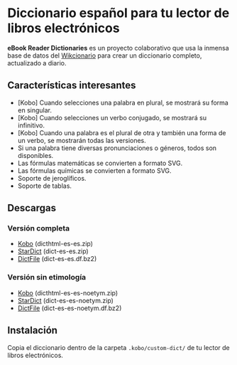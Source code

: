 # Diccionario español para tu lector de libros electrónicos

**eBook Reader Dictionaries** es un proyecto colaborativo que usa la inmensa base de datos del [Wikcionario](https://es.wiktionary.org/) para crear un diccionario completo, actualizado a diario.

## Características interesantes

- [Kobo] Cuando selecciones una palabra en plural, se mostrará su forma en singular.
- [Kobo] Cuando selecciones un verbo conjugado, se mostrará su infinitivo.
- [Kobo] Cuando una palabra es el plural de otra y también una forma de un verbo, se mostrarán todas las versiones.
- Si una palabra tiene diversas pronunciaciones o géneros, todos son disponibles.
- Las fórmulas matemáticas se convierten a formato SVG.
- Las fórmulas químicas se convierten a formato SVG.
- Soporte de jeroglíficos.
- Soporte de tablas.

## Descargas

### Versión completa

- [Kobo](https://github.com/BoboTiG/ebook-reader-dict/releases/download/es/dicthtml-es-es.zip) (dicthtml-es-es.zip)
- [StarDict](https://github.com/BoboTiG/ebook-reader-dict/releases/download/es/dict-es-es.zip) (dict-es-es.zip)
- [DictFile](https://github.com/BoboTiG/ebook-reader-dict/releases/download/es/dict-es-es.df.bz2) (dict-es-es.df.bz2)

### Versión sin etimología

- [Kobo](https://github.com/BoboTiG/ebook-reader-dict/releases/download/es/dicthtml-es-es-noetym.zip) (dicthtml-es-es-noetym.zip)
- [StarDict](https://github.com/BoboTiG/ebook-reader-dict/releases/download/es/dict-es-es-noetym.zip) (dict-es-es-noetym.zip)
- [DictFile](https://github.com/BoboTiG/ebook-reader-dict/releases/download/es/dict-es-es-noetym.df.bz2) (dict-es-es-noetym.df.bz2)

## Instalación

Copia el diccionario dentro de la carpeta `.kobo/custom-dict/` de tu lector de libros electrónicos.
